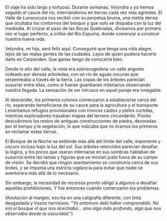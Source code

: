 El viaje ha sido largo y tortuoso. Durante semanas, Velyndra y yo hemos seguido el cauce del río, internándonos en tierras cada vez más agrestes. El Valle de Lunaoscura nos recibió con su perpetua bruma, una niebla densa que ocultaba los contornos del bosque y que solo se disipaba con la luz del mediodía. Al cruzar el paso de las Rocas Quebradas, divisamos por primera vez el lugar perfecto, a orillas del Río Espuma, donde comenzar a construir nuestra nueva vida.

Velyndra, mi hija, será feliz aquí. Conseguiré que tenga una vida alegre, lejos de las malas gentes de las ciudades. Lejos de quien pudiera hacerle daño en Carpenden. Que ganas tengo de conocerla bien.

Desde lo alto del valle, la vista era sobrecogedora: un valle angosto rodeado por densas arboledas, con un río de aguas oscuras que serpenteaba a través de la tierra. Las copas de los árboles parecían susurrar entre ellas, como si fueran guardianes milenarios observando nuestra llegada. La sensación de ser intrusos en aquel paraje era innegable.

Al descender, los primeros colonos comenzaron a establecerse cerca del río, esperando beneficiarse de su cauce para la agricultura y el transporte. Levantamos refugios provisionales con troncos caídos y pieles curtidas, mientras exploradores trazaban mapas del terreno circundante. Pronto descubrimos los restos de antiguas construcciones de piedra, devoradas por el tiempo y la vegetación, lo que indicaba que no éramos los primeros en reclamar estas tierras.

El Bosque de la Noche se extiende más allá del límite del valle, imponente y oscuro incluso bajo la luz del sol. Sus árboles retorcidos parecían desafiar la lógica, y los pocos que osaron internarse en sus sombras hablaban de susurros entre las ramas y figuras que se movían justo fuera de su campo de visión. Se decidió que ningún asentamiento se construiría cerca de sus lindes, y se imponía una estricta vigilancia para evitar que nadie se aventurara más allá de lo necesario.

Sin embargo, la necesidad de recursos pronto obligó a algunos a desafiar aquellas prohibiciones. Y fue entonces cuando comenzaron los problemas.

(Anotación al margen, escrita en una caligrafía diferente, con tinta desgastada y trazos nerviosos: _"Ya entonces debí haber comprendido. No era el bosque el que nos acechaba... sino algo más profundo, algo que nos observaba desde la oscuridad."_)